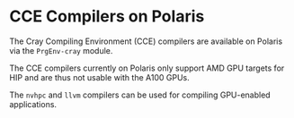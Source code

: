 # CCE Compilers on Polaris

The Cray Compiling Environment (CCE) compilers are available on Polaris via the `PrgEnv-cray` module. 

The CCE compilers currently on Polaris only support AMD GPU targets for HIP and are thus not usable with the A100 GPUs. 

[//]: # (ToDo: This needs to be confirmed. Man pages could be wrong.)

The `nvhpc` and `llvm` compilers can be used for compiling GPU-enabled applications.
